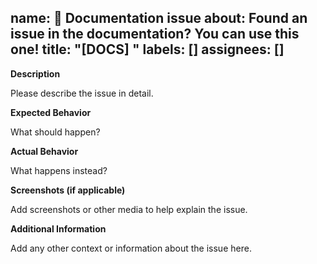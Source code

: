 name: 📄 Documentation issue
about: Found an issue in the documentation? You can use this one!
title: "[DOCS] <description>"
labels: []
assignees: []
---

**Description**

Please describe the issue in detail.

**Expected Behavior**

What should happen?

**Actual Behavior**

What happens instead?

**Screenshots (if applicable)**

Add screenshots or other media to help explain the issue.

**Additional Information**

Add any other context or information about the issue here.